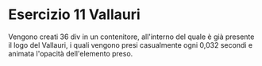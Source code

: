 # Esercizio 11 Vallauri

Vengono creati 36 div in un contenitore, all'interno del quale è già presente il logo del Vallauri, i quali vengono presi casualmente ogni 0,032 secondi e animata l'opacità dell'elemento preso.